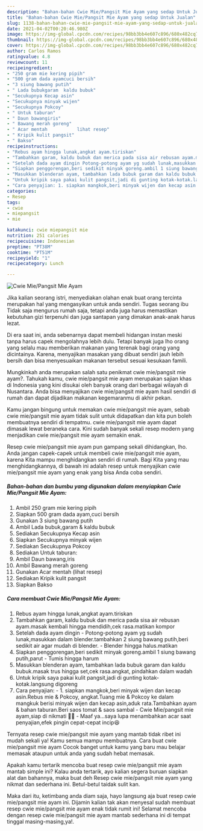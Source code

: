 ```yaml
---
description: "Bahan-bahan Cwie Mie/Pangsit Mie Ayam yang sedap Untuk Jualan"
title: "Bahan-bahan Cwie Mie/Pangsit Mie Ayam yang sedap Untuk Jualan"
slug: 1138-bahan-bahan-cwie-mie-pangsit-mie-ayam-yang-sedap-untuk-jualan
date: 2021-04-02T00:20:46.980Z
image: https://img-global.cpcdn.com/recipes/98bb3bb4e607c896/680x482cq70/cwie-miepangsit-mie-ayam-foto-resep-utama.jpg
thumbnail: https://img-global.cpcdn.com/recipes/98bb3bb4e607c896/680x482cq70/cwie-miepangsit-mie-ayam-foto-resep-utama.jpg
cover: https://img-global.cpcdn.com/recipes/98bb3bb4e607c896/680x482cq70/cwie-miepangsit-mie-ayam-foto-resep-utama.jpg
author: Carlos Ramos
ratingvalue: 4.8
reviewcount: 11
recipeingredient:
- "250 gram mie kering pipih"
- "500 gram dada ayamcuci bersih"
- "3 siung bawang putih"
- " Lada bubukgaram  kaldu bubuk"
- "Secukupnya Kecap asin"
- "Secukupnya minyak wijen"
- "Secukupnya Pokcoy"
- " Untuk taburan"
- " Daun bawangiris"
- " Bawang merah goreng"
- " Acar mentah           lihat resep"
- " Kripik kulit pangsit"
- " Bakso"
recipeinstructions:
- "Rebus ayam hingga lunak,angkat ayam.tiriskan"
- "Tambahkan garam, kaldu bubuk dan merica pada sisa air rebusan ayam.masak kembali hingga mendidih,cek rasa.matikan kompor"
- "Setelah dada ayam dingin Potong-potong ayam yg sudah lunak,masukkan dalam blender.tambahkan 2 siung bawang putih,beri sedikit air agar mudah di blender. Blender hingga halus.matikan"
- "Siapkan penggorengan,beri sedikit minyak goreng.ambil 1 siung bawang putih,parut Tumis hingga harum"
- "Masukkan blenderan ayam, tambahkan lada bubuk garam dan kaldu bubuk.masak trus hingga set,cek rasa.angkat, pindahkan dalam wadah"
- "Untuk kripik saya pakai kulit pangsit,jadi di gunting kotak-kotak.langsung digoreng"
- "Cara penyajian: 1. siapkan mangkok,beri minyak wijen dan kecap asin.Rebus mie &amp; Pokcoy, angkat.Tuang mie &amp; Pokcoy ke dalam mangkuk berisi minyak wijen dan kecap asin,aduk rata.Tambahkan ayam &amp; bahan taburan.Beri saos tomat &amp; saos sambal Cwie Mie/pangsit mie ayam,siap di nikmati 🥰🥰 Maaf ya...saya lupa menambahkan acar saat penyajian,efek pingin cepat-cepat incip😆"
categories:
- Resep
tags:
- cwie
- miepangsit
- mie

katakunci: cwie miepangsit mie 
nutrition: 251 calories
recipecuisine: Indonesian
preptime: "PT38M"
cooktime: "PT51M"
recipeyield: "1"
recipecategory: Lunch

---
```



![Cwie Mie/Pangsit Mie Ayam](https://img-global.cpcdn.com/recipes/98bb3bb4e607c896/680x482cq70/cwie-miepangsit-mie-ayam-foto-resep-utama.jpg)

Jika kalian seorang istri, menyediakan olahan enak buat orang tercinta merupakan hal yang mengasyikan untuk anda sendiri. Tugas seorang ibu Tidak saja mengurus rumah saja, tetapi anda juga harus memastikan kebutuhan gizi terpenuhi dan juga santapan yang dimakan anak-anak harus lezat.

Di era  saat ini, anda sebenarnya dapat membeli hidangan instan meski tanpa harus capek mengolahnya lebih dulu. Tetapi banyak juga lho orang yang selalu mau memberikan makanan yang terenak bagi orang yang dicintainya. Karena, menyajikan masakan yang dibuat sendiri jauh lebih bersih dan bisa menyesuaikan makanan tersebut sesuai kesukaan famili. 



Mungkinkah anda merupakan salah satu penikmat cwie mie/pangsit mie ayam?. Tahukah kamu, cwie mie/pangsit mie ayam merupakan sajian khas di Indonesia yang kini disukai oleh banyak orang dari berbagai wilayah di Nusantara. Anda bisa menyajikan cwie mie/pangsit mie ayam hasil sendiri di rumah dan dapat dijadikan makanan kegemaranmu di akhir pekan.

Kamu jangan bingung untuk memakan cwie mie/pangsit mie ayam, sebab cwie mie/pangsit mie ayam tidak sulit untuk didapatkan dan kita pun boleh membuatnya sendiri di tempatmu. cwie mie/pangsit mie ayam dapat dimasak lewat beraneka cara. Kini sudah banyak sekali resep modern yang menjadikan cwie mie/pangsit mie ayam semakin enak.

Resep cwie mie/pangsit mie ayam pun gampang sekali dihidangkan, lho. Anda jangan capek-capek untuk membeli cwie mie/pangsit mie ayam, karena Kita mampu menghidangkan sendiri di rumah. Bagi Kita yang mau menghidangkannya, di bawah ini adalah resep untuk menyajikan cwie mie/pangsit mie ayam yang enak yang bisa Anda coba sendiri.

<!--inarticleads1-->

##### Bahan-bahan dan bumbu yang digunakan dalam menyiapkan Cwie Mie/Pangsit Mie Ayam:

1. Ambil 250 gram mie kering pipih
1. Siapkan 500 gram dada ayam,cuci bersih
1. Gunakan 3 siung bawang putih
1. Ambil  Lada bubuk,garam &amp; kaldu bubuk
1. Sediakan Secukupnya Kecap asin
1. Siapkan Secukupnya minyak wijen
1. Sediakan Secukupnya Pokcoy
1. Sediakan  Untuk taburan:
1. Ambil  Daun bawang,iris
1. Ambil  Bawang merah goreng
1. Gunakan  Acar mentah           (lihat resep)
1. Sediakan  Kripik kulit pangsit
1. Siapkan  Bakso




<!--inarticleads2-->

##### Cara membuat Cwie Mie/Pangsit Mie Ayam:

1. Rebus ayam hingga lunak,angkat ayam.tiriskan
1. Tambahkan garam, kaldu bubuk dan merica pada sisa air rebusan ayam.masak kembali hingga mendidih,cek rasa.matikan kompor
1. Setelah dada ayam dingin - Potong-potong ayam yg sudah lunak,masukkan dalam blender.tambahkan 2 siung bawang putih,beri sedikit air agar mudah di blender. - Blender hingga halus.matikan
1. Siapkan penggorengan,beri sedikit minyak goreng.ambil 1 siung bawang putih,parut - Tumis hingga harum
1. Masukkan blenderan ayam, tambahkan lada bubuk garam dan kaldu bubuk.masak trus hingga set,cek rasa.angkat, pindahkan dalam wadah
1. Untuk kripik saya pakai kulit pangsit,jadi di gunting kotak-kotak.langsung digoreng
1. Cara penyajian: - 1. siapkan mangkok,beri minyak wijen dan kecap asin.Rebus mie &amp; Pokcoy, angkat.Tuang mie &amp; Pokcoy ke dalam mangkuk berisi minyak wijen dan kecap asin,aduk rata.Tambahkan ayam &amp; bahan taburan.Beri saos tomat &amp; saos sambal - Cwie Mie/pangsit mie ayam,siap di nikmati 🥰🥰 - Maaf ya...saya lupa menambahkan acar saat penyajian,efek pingin cepat-cepat incip😆




Ternyata resep cwie mie/pangsit mie ayam yang mantab tidak ribet ini mudah sekali ya! Kamu semua mampu membuatnya. Cara buat cwie mie/pangsit mie ayam Cocok banget untuk kamu yang baru mau belajar memasak ataupun untuk anda yang sudah hebat memasak.

Apakah kamu tertarik mencoba buat resep cwie mie/pangsit mie ayam mantab simple ini? Kalau anda tertarik, ayo kalian segera buruan siapkan alat dan bahannya, maka buat deh Resep cwie mie/pangsit mie ayam yang nikmat dan sederhana ini. Betul-betul taidak sulit kan. 

Maka dari itu, ketimbang anda diam saja, hayo langsung aja buat resep cwie mie/pangsit mie ayam ini. Dijamin kalian tak akan menyesal sudah membuat resep cwie mie/pangsit mie ayam enak tidak rumit ini! Selamat mencoba dengan resep cwie mie/pangsit mie ayam mantab sederhana ini di tempat tinggal masing-masing,ya!.

